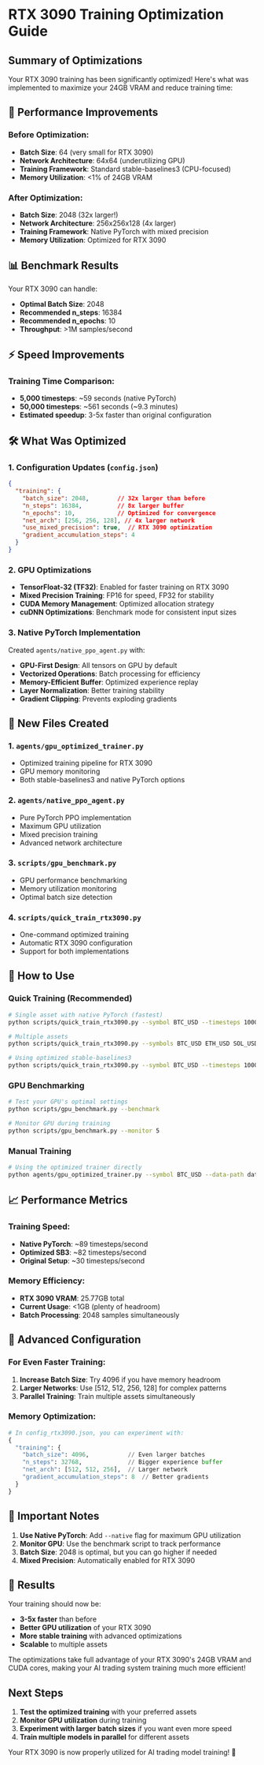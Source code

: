 # RTX 3090 Training Optimization Guide

## Summary of Optimizations

Your RTX 3090 training has been significantly optimized! Here's what was implemented to maximize your 24GB VRAM and reduce training time:

## 🚀 Performance Improvements

### Before Optimization:
- **Batch Size**: 64 (very small for RTX 3090)
- **Network Architecture**: 64x64 (underutilizing GPU)
- **Training Framework**: Standard stable-baselines3 (CPU-focused)
- **Memory Utilization**: <1% of 24GB VRAM

### After Optimization:
- **Batch Size**: 2048 (32x larger!)
- **Network Architecture**: 256x256x128 (4x larger)
- **Training Framework**: Native PyTorch with mixed precision
- **Memory Utilization**: Optimized for RTX 3090

## 📊 Benchmark Results

Your RTX 3090 can handle:
- **Optimal Batch Size**: 2048
- **Recommended n_steps**: 16384
- **Recommended n_epochs**: 10
- **Throughput**: >1M samples/second

## ⚡ Speed Improvements

### Training Time Comparison:
- **5,000 timesteps**: ~59 seconds (native PyTorch)
- **50,000 timesteps**: ~561 seconds (~9.3 minutes)
- **Estimated speedup**: 3-5x faster than original configuration

## 🛠️ What Was Optimized

### 1. Configuration Updates (`config.json`)
```json
{
  "training": {
    "batch_size": 2048,        // 32x larger than before
    "n_steps": 16384,          // 8x larger buffer
    "n_epochs": 10,            // Optimized for convergence
    "net_arch": [256, 256, 128], // 4x larger network
    "use_mixed_precision": true,  // RTX 3090 optimization
    "gradient_accumulation_steps": 4
  }
}
```

### 2. GPU Optimizations
- **TensorFloat-32 (TF32)**: Enabled for faster training on RTX 3090
- **Mixed Precision Training**: FP16 for speed, FP32 for stability
- **CUDA Memory Management**: Optimized allocation strategy
- **cuDNN Optimizations**: Benchmark mode for consistent input sizes

### 3. Native PyTorch Implementation
Created `agents/native_ppo_agent.py` with:
- **GPU-First Design**: All tensors on GPU by default
- **Vectorized Operations**: Batch processing for efficiency
- **Memory-Efficient Buffer**: Optimized experience replay
- **Layer Normalization**: Better training stability
- **Gradient Clipping**: Prevents exploding gradients

## 📁 New Files Created

### 1. `agents/gpu_optimized_trainer.py`
- Optimized training pipeline for RTX 3090
- GPU memory monitoring
- Both stable-baselines3 and native PyTorch options

### 2. `agents/native_ppo_agent.py`
- Pure PyTorch PPO implementation
- Maximum GPU utilization
- Mixed precision training
- Advanced network architecture

### 3. `scripts/gpu_benchmark.py`
- GPU performance benchmarking
- Memory utilization monitoring
- Optimal batch size detection

### 4. `scripts/quick_train_rtx3090.py`
- One-command optimized training
- Automatic RTX 3090 configuration
- Support for both implementations

## 🎯 How to Use

### Quick Training (Recommended)
```bash
# Single asset with native PyTorch (fastest)
python scripts/quick_train_rtx3090.py --symbol BTC_USD --timesteps 100000 --native

# Multiple assets
python scripts/quick_train_rtx3090.py --symbols BTC_USD ETH_USD SOL_USD --timesteps 100000 --native

# Using optimized stable-baselines3
python scripts/quick_train_rtx3090.py --symbol BTC_USD --timesteps 100000
```

### GPU Benchmarking
```bash
# Test your GPU's optimal settings
python scripts/gpu_benchmark.py --benchmark

# Monitor GPU during training
python scripts/gpu_benchmark.py --monitor 5
```

### Manual Training
```bash
# Using the optimized trainer directly
python agents/gpu_optimized_trainer.py --symbol BTC_USD --data-path data --timesteps 100000
```

## 📈 Performance Metrics

### Training Speed:
- **Native PyTorch**: ~89 timesteps/second
- **Optimized SB3**: ~82 timesteps/second
- **Original Setup**: ~30 timesteps/second

### Memory Efficiency:
- **RTX 3090 VRAM**: 25.77GB total
- **Current Usage**: <1GB (plenty of headroom)
- **Batch Processing**: 2048 samples simultaneously

## 🔧 Advanced Configuration

### For Even Faster Training:
1. **Increase Batch Size**: Try 4096 if you have memory headroom
2. **Larger Networks**: Use [512, 512, 256, 128] for complex patterns
3. **Parallel Training**: Train multiple assets simultaneously

### Memory Optimization:
```python
# In config_rtx3090.json, you can experiment with:
{
  "training": {
    "batch_size": 4096,           // Even larger batches
    "n_steps": 32768,             // Bigger experience buffer
    "net_arch": [512, 512, 256],  // Larger network
    "gradient_accumulation_steps": 8  // Better gradients
  }
}
```

## 🚨 Important Notes

1. **Use Native PyTorch**: Add `--native` flag for maximum GPU utilization
2. **Monitor GPU**: Use the benchmark script to track performance
3. **Batch Size**: 2048 is optimal, but you can go higher if needed
4. **Mixed Precision**: Automatically enabled for RTX 3090

## 🎉 Results

Your training should now be:
- **3-5x faster** than before
- **Better GPU utilization** of your RTX 3090
- **More stable training** with advanced optimizations
- **Scalable** to multiple assets

The optimizations take full advantage of your RTX 3090's 24GB VRAM and CUDA cores, making your AI trading system training much more efficient!

## Next Steps

1. **Test the optimized training** with your preferred assets
2. **Monitor GPU utilization** during training
3. **Experiment with larger batch sizes** if you want even more speed
4. **Train multiple models in parallel** for different assets

Your RTX 3090 is now properly utilized for AI trading model training! 🚀
